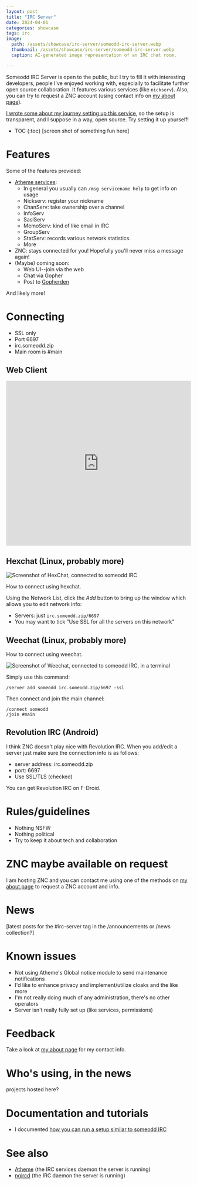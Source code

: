 ```yaml
---
layout: post
title: "IRC Server"
date: 2024-04-01
categories: showcase
tags: irc
image:
  path: /assets/showcase/irc-server/someodd-irc-server.webp
  thumbnail: /assets/showcase/irc-server/someodd-irc-server.webp
  caption: AI-generated image representation of an IRC chat room.

---
```


Someodd IRC Server is open to the public, but I try to fill it with interesting developers, people I've enjoyed working with, especially to facilitate further open source collaboration. It features various services (like `nickserv`). Also, you can try to request a ZNC account (using contact info on [my about page](/about)).

 [I wrote some about my journey setting up this service](/notes/irc-server), so the setup is transparent, and I suppose in a way, open source. Try setting it up yourself!

* TOC
{:toc}
[screen shot of something fun here]

# Features

Some of the features provided:

* [Atheme services](https://atheme.dev/):
  * In general you usually can `/msg servicename help` to get info on usage
  * Nickserv: register your nickname
  * ChanServ: take ownership over a channel
  * InfoServ
  * SaslServ
  * MemoServ: kind of like email in IRC
  * GroupServ
  * StatServ: records various network statistics.
  * More
* ZNC: stays connected for you! Hopefully you'll never miss a message again!
* (Maybe) coming soon:
  * Web UI--join via the web
  * Chat via Gopher
  * Post to [Gopherden](/showcase/gopherden)


And likely more!

# Connecting

* SSL only
* Port 6697
* irc.someodd.zip
* Main room is #main

## Web Client

<iframe src="https://kiwiirc.com/client/irc.someodd.zip/+6697/#main" style="border:0; width:100%; height:450px;"></iframe>

## Hexchat (Linux, probably more)

![Screenshot of HexChat, connected to someodd IRC](/assets/showcase/irc-server/someodd-irc-hexchat.png)

How to connect using hexchat.

Using the Network List, click the *Add* button to bring up the window which allows you to edit network info:

* Servers: just `irc.someodd.zip/6697`
* You may want to tick "Use SSL for all the servers on this network"

## Weechat (Linux, probably more)

How to connect using weechat.

![Screenshot of Weechat, connected to someodd IRC, in a terminal](/assets/showcase/irc-server/someodd-irc-weechat.png)

Simply use this command:

```
/server add someodd irc.someodd.zip/6697 -ssl
```

Then connect and join the main channel:

```
/connect someodd
/join #main
```

## Revolution IRC (Android)

I think ZNC doesn't play nice with Revolution IRC. When you add/edit a server just make sure the connection info is as follows:

* server address: irc.someodd.zip
* port: 6697
* Use SSL/TLS (checked)

You can get Revolution IRC on F-Droid.

# Rules/guidelines

* Nothing NSFW
* Nothing political
* Try to keep it about tech and collaboration

# ZNC maybe available on request

I am hosting ZNC and you can contact me using one of the methods on [my about page](/about) to request a ZNC account and info.

# News

[latest posts for the #irc-server tag in the /announcements or /news collection?]

# Known issues

* Not using Atheme's Global notice module to send maintenance notifications
* I'd like to enhance privacy and implement/utilize cloaks and the like more
* I'm not really doing much of any administration, there's no other operators
* Server isn't really fully set up (like services, permissions)

# Feedback

Take a look at [my about page](/about) for my contact info.

# Who's using, in the news

projects hosted here?

# Documentation and tutorials

* I documented [how you can run a setup similar to someodd IRC](/posts/irc-server)

# See also

* [Atheme](https://atheme.dev) (the IRC services daemon the server is running)
* [ngircd](https://ngircd.barton.de/) (the IRC daemon the server is running)